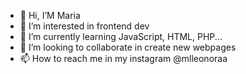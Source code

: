 - 👋 Hi, I’M Maria
- 👀 I’m interested in frontend dev
- 🌱 I’m currently learning JavaScript, HTML, PHP...
- 💞️ I’m looking to collaborate in create new webpages
- 📫 How to reach me in my instagram @mlleonoraa

<!---
mlleonora/mlleonora is a ✨ special ✨ repository because its `README.md` (this file) appears on your GitHub profile.
You can click the Preview link to take a look at your changes.
--->
